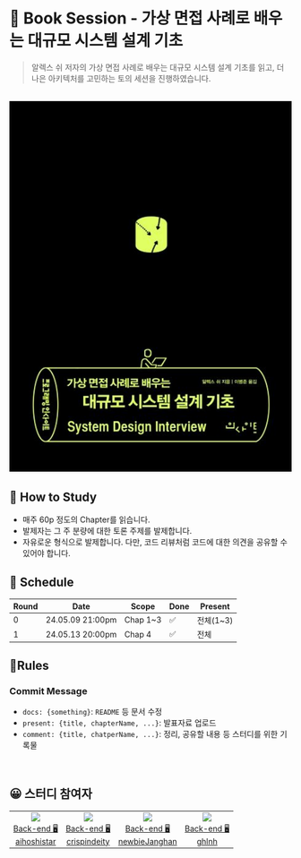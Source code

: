 # 📖 Book Session - 가상 면접 사례로 배우는 대규모 시스템 설계 기초
> 알렉스 쉬 저자의 가상 면접 사례로 배우는 대규모 시스템 설계 기초를 읽고, 더 나은 아키텍처를 고민하는 토의 세션을 진행하였습니다.

<br>
<img src="./.assets/System-Design-Interview-01.jpg" alt="System-Design-Interview" width="550">
</br>




## 🙌 How to Study
- 매주 60p 정도의 Chapter를 읽습니다.
- 발제자는 그 주 분량에 대한 토론 주제를 발제합니다.
- 자유로운 형식으로 발제합니다. 다만, 코드 리뷰처럼 코드에 대한 의견을 공유할 수 있어야 합니다.
  

## 📆 Schedule
| Round | Date             | Scope    | Done | Present |
|-------|------------------|----------|------|---------|
| 0     | 24.05.09 21:00pm | Chap 1~3 | ✅    | 전체(1~3) |
| 1     | 24.05.13 20:00pm | Chap 4   | ✅    | 전체      |


## 🚦Rules
### Commit Message
- `docs: {something}`: `README` 등 문서 수정
- `present: {title, chapterName, ...}`: 발표자료 업로드
- `comment: {title, chatperName, ...}`: 정리, 공유할 내용 등 스터디를 위한 기록물 

<br>

## 😀 스터디 참여자

<table>

<tr>
  <td align=center>
  <a href="https://github.com/aihoshistar">
  <img src="https://avatars.githubusercontent.com/u/45850400?v=4" width="100px"  />
  <br/>
  Back-end 🖥
  <br/>
  aihoshistar
  </a>
  </td>
 
  <td align=center>
  <a href="https://github.com/crispindeity">
  <img src="https://avatars.githubusercontent.com/u/78953393?v=4" width="100px"  />
  <br/>
  Back-end 🖥
  <br/>
  crispindeity
  </a>
  </td>
  
  <td align=center>
  <a href="https://github.com/newbieJanghan">
  <img src="https://avatars.githubusercontent.com/u/102276240?v=4" width="100px"  />
  <br/>
  Back-end 🖥
  <br/>
  newbieJanghan
  </a>
  </td>
  
  <td align=center>
  <a href="https://github.com/ghlnh">
  <img src="https://avatars.githubusercontent.com/u/110441894?v=4" width="100px"  />
  <br/>
  Back-end 🖥
  <br/>
  ghlnh
  </a>
  </td>
</tr>

  
</table>

</br>


